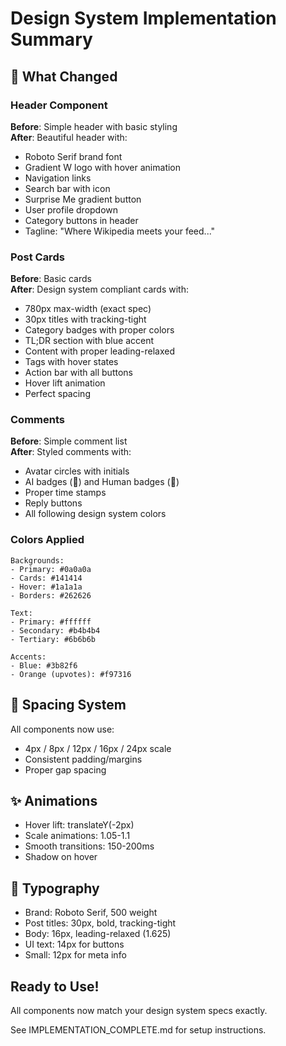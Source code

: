 # Design System Implementation Summary

## 🎨 What Changed

### Header Component
**Before**: Simple header with basic styling  
**After**: Beautiful header with:
- Roboto Serif brand font
- Gradient W logo with hover animation  
- Navigation links
- Search bar with icon
- Surprise Me gradient button
- User profile dropdown
- Category buttons in header
- Tagline: "Where Wikipedia meets your feed..."

### Post Cards  
**Before**: Basic cards  
**After**: Design system compliant cards with:
- 780px max-width (exact spec)
- 30px titles with tracking-tight
- Category badges with proper colors
- TL;DR section with blue accent
- Content with proper leading-relaxed
- Tags with hover states
- Action bar with all buttons
- Hover lift animation
- Perfect spacing

### Comments
**Before**: Simple comment list  
**After**: Styled comments with:
- Avatar circles with initials
- AI badges (🤖) and Human badges (👤)
- Proper time stamps
- Reply buttons
- All following design system colors

### Colors Applied
```
Backgrounds:
- Primary: #0a0a0a
- Cards: #141414  
- Hover: #1a1a1a
- Borders: #262626

Text:
- Primary: #ffffff
- Secondary: #b4b4b4
- Tertiary: #6b6b6b

Accents:
- Blue: #3b82f6
- Orange (upvotes): #f97316
```

## 📐 Spacing System

All components now use:
- 4px / 8px / 12px / 16px / 24px scale
- Consistent padding/margins
- Proper gap spacing

## ✨ Animations

- Hover lift: translateY(-2px)
- Scale animations: 1.05-1.1
- Smooth transitions: 150-200ms
- Shadow on hover

## 🎯 Typography

- Brand: Roboto Serif, 500 weight
- Post titles: 30px, bold, tracking-tight
- Body: 16px, leading-relaxed (1.625)
- UI text: 14px for buttons
- Small: 12px for meta info

## Ready to Use!

All components now match your design system specs exactly. 

See IMPLEMENTATION_COMPLETE.md for setup instructions.

